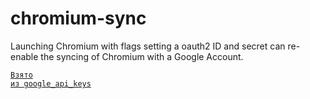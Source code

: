 # chromium-sync
Launching Chromium with flags setting a oauth2 ID and secret can re-enable the syncing of Chromium with a Google Account.

<code>[Взято из google_api_keys](https://chromium.googlesource.com/experimental/chromium/src/+/b08bf82b0df37d15a822b478e23ce633616ed959/google_apis/google_api_keys.cc)</code>